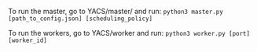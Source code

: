 To run the master, go to YACS/master/ and run:
`python3 master.py [path_to_config.json] [scheduling_policy]`


To run the workers, go to YACS/worker and run:
`python3 worker.py [port] [worker_id]`

